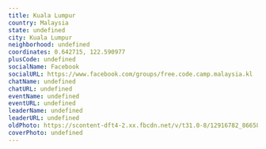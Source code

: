 ```yaml
---
title: Kuala Lumpur
country: Malaysia
state: undefined
city: Kuala Lumpur
neighborhood: undefined
coordinates: 0.642715, 122.590977
plusCode: undefined
socialName: Facebook
socialURL: https://www.facebook.com/groups/free.code.camp.malaysia.kl
chatName: undefined
chatURL: undefined
eventName: undefined
eventURL: undefined
leaderName: undefined
leaderURL: undefined
oldPhoto: https://scontent-dft4-2.xx.fbcdn.net/v/t31.0-8/12916782_866580803446756_3323078058859509180_o.jpg?oh=50f38d28e3673ca80c98dc73dd1b5ef1&oe=594EDDA8
coverPhoto: undefined
---
```

